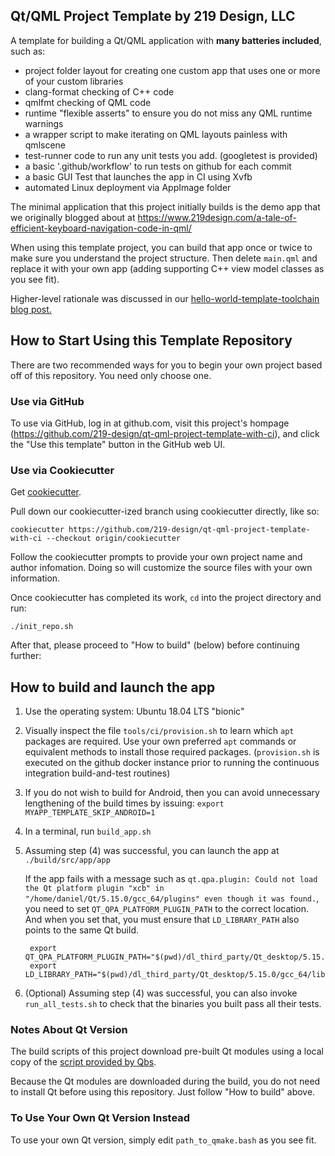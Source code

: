 ## Qt/QML Project Template by 219 Design, LLC

A template for building a Qt/QML application with **many batteries included**,
such as:

 - project folder layout for creating one custom app that uses one or more of your custom libraries
 - clang-format checking of C++ code
 - qmlfmt checking of QML code
 - runtime "flexible asserts" to ensure you do not miss any QML runtime warnings
 - a wrapper script to make iterating on QML layouts painless with qmlscene
 - test-runner code to run any unit tests you add. (googletest is provided)
 - a basic '.github/workflow' to run tests on github for each commit
 - a basic GUI Test that launches the app in CI using Xvfb
 - automated Linux deployment via AppImage folder

The minimal application that this project initially builds is the demo app that
we originally blogged about at
https://www.219design.com/a-tale-of-efficient-keyboard-navigation-code-in-qml/

When using this template project, you can build that app once or twice to make
sure you understand the project structure. Then delete `main.qml` and replace it
with your own app (adding supporting C++ view model classes as you see fit).

Higher-level rationale was discussed in our [hello-world-template-toolchain blog
post.](https://www.219design.com/hello-world-template-toolchain/)

## How to Start Using this Template Repository

There are two recommended ways for you to begin your own project based off of
this repository. You need only choose one.

### Use via GitHub

To use via GitHub, log in at github.com, visit this project's hompage
(https://github.com/219-design/qt-qml-project-template-with-ci), and click the
"Use this template" button in the GitHub web UI.

### Use via Cookiecutter

Get [cookiecutter](https://cookiecutter.readthedocs.io/).

Pull down our cookiecutter-ized branch using cookiecutter directly, like so:

```
cookiecutter https://github.com/219-design/qt-qml-project-template-with-ci --checkout origin/cookiecutter
```

Follow the cookiecutter prompts to provide your own project name and author
infomation. Doing so will customize the source files with your own information.

Once cookiecutter has completed its work, `cd` into the project directory and run:

```
./init_repo.sh
```

After that, please proceed to "How to build" (below) before continuing further:

## How to build and launch the app

1. Use the operating system: Ubuntu 18.04 LTS "bionic"

2. Visually inspect the file `tools/ci/provision.sh` to learn which `apt`
   packages are required. Use your own preferred `apt` commands or equivalent
   methods to install those required packages. (`provision.sh` is executed on
   the github docker instance prior to running the continuous integration
   build-and-test routines)

3. If you do not wish to build for Android, then you can avoid unnecessary
   lengthening of the build times by issuing: `export
   MYAPP_TEMPLATE_SKIP_ANDROID=1`

4. In a terminal, run `build_app.sh`

5. Assuming step (4) was successful, you can launch the app at
   `./build/src/app/app`

   If the app fails with a message such as `qt.qpa.plugin: Could not
   load the Qt platform plugin "xcb" in
   "/home/daniel/Qt/5.15.0/gcc_64/plugins" even though it was found.`,
   you need to set `QT_QPA_PLATFORM_PLUGIN_PATH` to the correct
   location. And when you set that, you must ensure that
   `LD_LIBRARY_PATH` also points to the same Qt build.

        export QT_QPA_PLATFORM_PLUGIN_PATH="$(pwd)/dl_third_party/Qt_desktop/5.15.0/gcc_64/plugins/platforms
        export LD_LIBRARY_PATH="$(pwd)/dl_third_party/Qt_desktop/5.15.0/gcc_64/lib:$LD_LIBRARY_PATH"

6. (Optional) Assuming step (4) was successful, you can also invoke
   `run_all_tests.sh` to check that the binaries you built pass all their tests.

### Notes About Qt Version

The build scripts of this project download pre-built Qt modules using a local
copy of the
[script provided by Qbs](https://github.com/qbs/qbs/blob/495d7767af8/scripts/install-qt.sh).

Because the Qt modules are downloaded during the build, you do not need to
install Qt before using this repository. Just follow "How to build" above.

### To Use Your Own Qt Version Instead

To use your own Qt version, simply edit `path_to_qmake.bash` as you see fit.
